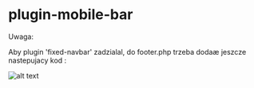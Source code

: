 # plugin-mobile-bar

Uwaga:

Aby plugin 'fixed-navbar' zadzialal, do footer.php trzeba dodaæ jeszcze nastepujacy kod :

<?php if (function_exists('mobile_bar_print_slides')) { 
mobile_bar_print_slides();
} ?>

![alt text](https://piotrdeja.pl/mobile-bar.jpg)

